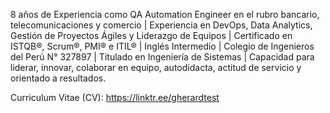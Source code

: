 8 años de Experiencia como QA Automation Engineer en el rubro bancario, telecomunicaciones y comercio | Experiencia en DevOps, Data Analytics, Gestión de Proyectos Ágiles y Liderazgo de Equipos | Certificado en ISTQB®, Scrum®, PMI® e ITIL® | Inglés Intermedio | Colegio de Ingenieros del Perú N° 327897 | Titulado en Ingeniería de Sistemas | Capacidad para liderar, innovar, colaborar en equipo, autodidacta, actitud de servicio y orientado a resultados.

Curriculum Vitae (CV): https://linktr.ee/gherardtest
